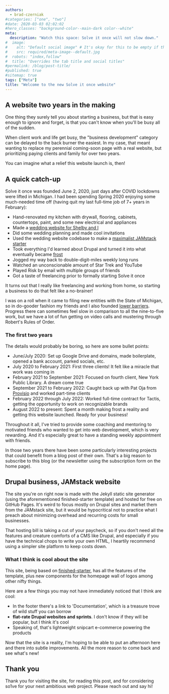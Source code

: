 ```yaml
---
authors:
  - brad-czerniak
#categories: ["one", "two"]
#date: 2020-03-03 02:02:02
#hero_classes: "background-color--main-dark color--white"
meta:
  description: "Watch this space: Solve it once will not slow down."
#  image:
#    alt: "Default social image" # It's okay for this to be empty if the image is decorative
#    src: required/meta-image--default.jpg
#  robots: "index,follow"
#  title: "Overrides the tab title and social titles"
#permalink: /blog/post-title/
#published: true
#sitemap: true
tags: ["Meta"]
title: "Welcome to the new Solve it once website"
---
```


## A website two years in the making

One thing they surely tell you about starting a business, but that is easy enough to ignore and forget, is that you can't
know when you'll be busy all of the sudden.

When client work and life get busy, the "business development" category can be delayed to the back burner the easiest. In
my case, that meant wanting to replace my perennial coming-soon page with a real website, but prioritizing paying clients
and family for over two years.

You can imagine what a relief this website launch is, then!

## A quick catch-up

Solve it once was founded June 2, 2020, just days after COVID lockdowns were lifted in Michigan. I had been spending
Spring 2020 enjoying some much-needed time off (having quit my last full-time job of 7+ years in February):

  * Hand-renovated my kitchen with drywall, flooring, cabinets, countertops, paint, and some new electrical and appliances
  * Made a [wedding website for Shelby and I](https://shelbybrad.com/)
  * Did some wedding planning and made cool invitations
  * Used the wedding website codebase to make a [maximalist JAMstack starter](https://lowerbarriers.org/finished-starter)
  * Took everything I'd learned about Drupal and turned it into what eventually became [frost](https://www.frostdrupal.com/)
  * Jogged my way back to double-digit-miles weekly long runs
  * Watched an unconscionable amount of Star Trek and YouTube
  * Played Risk by email with multiple groups of friends
  * Got a taste of freelancing prior to formally starting Solve it once

It turns out that I really like freelancing and working from home, so starting a business to do that felt like a no-brainer!

I was on a roll when it came to filing new entities with the State of Michigan, so in do-gooder fashion my friends and I
also founded [lower barriers](https://lowerbarriers.org/). Progress there can sometimes feel slow in comparison to all the
nine-to-five work, but we have a lot of fun getting on video calls and mustering through Robert's Rules of Order.

### The first two years

The details would probably be boring, so here are some bullet points:

  * June/July 2020: Set up Google Drive and domains, made boilerplate, opened a bank account, parked socials, etc.
  * July 2020 to February 2021: First three clients! It felt like a miracle that work was coming in
  * February 2021 to September 2021: Focused on fourth client, New York Public Library. A dream come true
  * September 2021 to February 2022: Caught back up with Pat Oja from [Provisio](https://provisiosolutions.com/) and worked part-time clients
  * February 2022 through July 2022: Worked full-time contract for Tactis, getting the opportunity to work on recognizable brands
  * August 2022 to present: Spent a month making frost a reality and getting this website launched. Ready for your business!

Throughout it all, I've tried to provide some coaching and mentoring to motivated friends who wanted to get into web development,
which is very rewarding. And it's especially great to have a standing weekly appointment with friends.

In those two years there have been some particularly interesting projects that could benefit from a blog post of their own.
That's a big reason to subscribe to this blog (or the newsletter using the subscription form on the home page).

## Drupal business, JAMstack website

The site you're on right now is made with the Jekyll static site generator (using the aforementioned finished-starter template)
and hosted for free on GitHub Pages. It's weird to focus mostly on Drupal sites and market them from the JAMstack site,
but it would be hypocritical not to practice what I preach about minimizing overhead and recurring costs for small businesses.

That hosting bill is taking a cut of your paycheck, so if you don't need all the features and creature comforts of a CMS
like Drupal, and especially if you have the technical chops to write your own HTML, I heartily recommend using a simpler
site platform to keep costs down.

### What I think is cool about the site

This site, being based on [finished-starter](https://github.com/lowerbarriers/finished-starter), has all the features
of the template, plus new components for the homepage wall of logos among other nifty things.

Here are a few things you may not have immediately noticed that I think are cool:

  * In the footer there's a link to 'Documentation', which is a treasure trove of wild stuff you can borrow
  * **flat-rate Drupal websites and sprints**. I don't know if they will be popular, but I think it's cool
  * Speaking of, that's lightweight snipcart e-commerce powering the products

Now that the site is a reality, I'm hoping to be able to put an afternoon here and there into subtle improvements. All the
more reason to come back and see what's new!

## Thank you

Thank you for visiting the site, for reading this post, and for considering so1ve for your next ambitious web project.
Please reach out and say hi!
